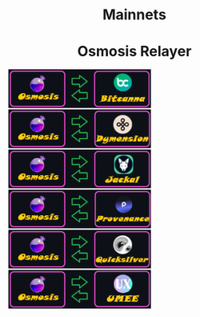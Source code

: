 <h1 align="center"> Mainnets </h1>

<h1 align="center"> Osmosis Relayer </h1>

[<img src='https://github.com/111STAVR111/ibc_logo/blob/main/Osmosis%20-%20Bitcanna.png?raw=true' height='77'>](https://github.com/obajay/IBC_Relayers)[<img src='https://github.com/111STAVR111/ibc_logo/blob/main/Osmosis%20-%20Dymension.png?raw=true' height='77'>](https://github.com/obajay/IBC_Relayers)[<img src='https://github.com/111STAVR111/ibc_logo/blob/main/Osmosis%20-%20jackal.png?raw=true' height='77'>](https://github.com/obajay/IBC_Relayers)[<img src='https://github.com/111STAVR111/ibc_logo/blob/main/Osmosis%20-%20Provenance.png?raw=true' height='77'>](https://github.com/obajay/IBC_Relayers)[<img src='https://github.com/111STAVR111/ibc_logo/blob/main/Osmosis%20-%20Quicksilver.png?raw=true' height='77'>](https://github.com/obajay/IBC_Relayers)[<img src='https://github.com/111STAVR111/ibc_logo/blob/main/Osmosis%20-%20Umee.png?raw=true' height='77'>](https://github.com/obajay/IBC_Relayers)


